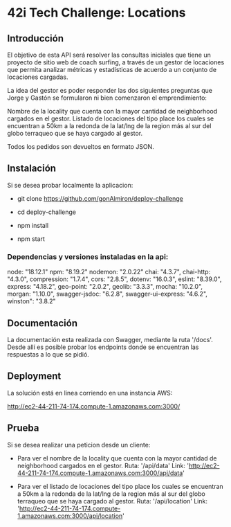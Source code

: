 # 42i Tech Challenge: Locations

## Introducción

El objetivo de esta API será resolver las consultas iniciales que tiene un proyecto de sitio web de coach surfing, a través de un gestor de locaciones que permita analizar métricas y estadísticas de acuerdo a un conjunto de locaciones cargadas.

La idea del gestor es poder responder las dos siguientes preguntas que Jorge y Gastón se formularon ni bien comenzaron el emprendimiento:

Nombre de la locality que cuenta con la mayor cantidad de neighborhood cargados en el gestor.
Listado de locaciones del tipo place los cuales se encuentran a 50km a la redonda de la lat/lng de la region más al sur del globo terraqueo que se haya cargado al gestor.

Todos los pedidos son devueltos en formato JSON.

## Instalación

Si se desea probar localmente la aplicacion:

- git clone https://github.com/gonAlmiron/deploy-challenge

- cd deploy-challenge

- npm install

- npm start

### Dependencias y versiones instaladas en la api:

node: "18.12.1"
npm: "8.19.2"
nodemon: "2.0.22"
chai: "4.3.7",
chai-http: "4.3.0",
compression: "1.7.4",
cors: "2.8.5",
dotenv: "16.0.3",
eslint: "8.39.0",
express: "4.18.2",
geo-point: "2.0.2",
geolib: "3.3.3",
mocha: "10.2.0",
morgan: "1.10.0",
swagger-jsdoc: "6.2.8",
swagger-ui-express: "4.6.2",
winston": "3.8.2"

## Documentación

La documentación esta realizada con Swagger, mediante la ruta '/docs'.
Desde allí es posible probar los endpoints donde se encuentran las respuestas a lo que se pidió.

## Deployment

La solución está en linea corriendo en una instancia AWS:

http://ec2-44-211-74-174.compute-1.amazonaws.com:3000/

## Prueba

Si se desea realizar una peticion desde un cliente:

- Para ver el nombre de la locality que cuenta con la mayor cantidad de neighborhood cargados en el gestor.
Ruta: '/api/data'
Link: 'http://ec2-44-211-74-174.compute-1.amazonaws.com:3000/api/data'

- Para ver el listado de locaciones del tipo place los cuales se encuentran a 50km a la redonda de la lat/lng de la region más al sur del globo terraqueo que se haya cargado al gestor.
Ruta: '/api/location'
Link: 'http://ec2-44-211-74-174.compute-1.amazonaws.com:3000/api/location'





